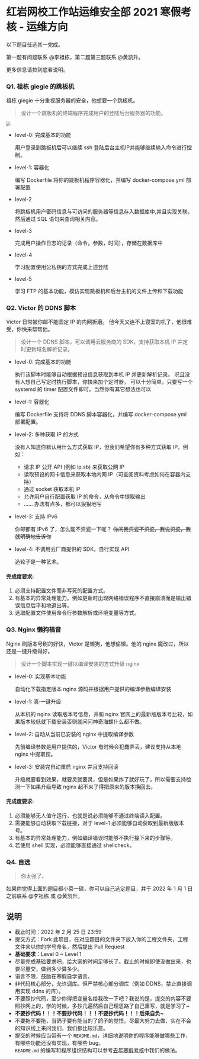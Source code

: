 # 红岩网校工作站运维安全部 2021 寒假考核 - 运维方向

以下题目任选其一完成。

第一题有问题联系 @李祖栋，第二题第三题联系 @黄凯升。

更多信息请拉到底看说明。

### Q1. 祖栋 giegie 的跳板机

祖栋 giegie 十分重视服务器的安全，他想要一个跳板机。

> 设计一个跳板机的终端程序完成用户的登陆后台服务器的功能。

<img src="https://gitee.com/lzd-1230/img-host/raw/master/image/20211223175402.png" style="zoom: 67%;" />

+ level-0: 完成基本的功能

  用户登录到跳板机后可以继续 ssh 登陆后台主机IP并能够继续输入命令进行控制。
+ level-1: 容器化

  编写 Dockerfile 将你的跳板机程序容器化，并编写 docker-compose.yml 部署配置
+ level-2

  将跳板机用户密码信息与可访问的服务器等信息存入数据库中,并且实现关联。然后通过 SQL 语句来查询相关内容。
+ level-3

  完成用户操作日志的记录（命令，参数，时间），存储在数据库中
+ level-4

  学习配置使用公私钥的方式完成上述登陆
+ level-5

  学习 FTP 的基本功能，模仿实现跳板机和后台主机的文件上传和下载功能

### Q2. Victor 的 DDNS 脚本

Victor 日常被你邮不能固定 IP 的内网折磨。
他今天又连不上寝室的机了，他很难受，你快来帮帮他。

> 设计一个 DDNS 脚本，可以调用云服务商的 SDK，支持获取本机 IP 并定时更新域名解析记录。

+ level-0: 完成基本的功能

  执行该脚本时能够自动根据预设信息获取到本机 IP 并更新解析记录。
  况且没有人想自己写定时执行脚本，你快来加个定时器。
  可以十分简单，只要写一个 systemd 的 timer 配置文件即可。当然你有其它想法也可以
  
+ level-1: 容器化
  
  编写 Dockerfile 支持将 DDNS 脚本容器化，并编写 docker-compose.yml 部署配置。
+ level-2: 多种获取 IP 的方式

  没有人知道你默认用什么方式获取 IP，但我们希望你有多种方式获取 IP，例如：

  * 请求 IP 公开 API (例如 ip.sb) 来获取公网 IP
  * 读取预设的网卡信息来获取本地内网 IP（可查阅资料考虑如何在容器内支持）
  * 通过 socket 获取本机 IP
  * 允许用户自行配置获取 IP 的命令，从命令中提取输出
  * ……
    办法有点多，都可以狠狠地写
+ level-3: 支持 IPv6

  你邮都有 IPv6 了，怎么能不资瓷一下呢？
  ~~你问我资瓷不资瓷，我说资瓷，我就明确地告诉你~~
+ level-4: 不调用云厂商提供的 SDK，自行实现 API

  造轮子是一种艺术。

#### 完成度要求:

1. 必须支持配置文件而非写死的配置方式。
2. 有基本的异常处理能力。例如更新时出现网络错误程序不直接崩溃而是输出错误信息后平和地退出等。
3. 选取配置文件使用命令行参数解析或环境变量等方式。

### Q3. Nginx 懒狗福音

Nginx 刷版本号刷的好快，Victor 是懒狗，他想偷懒。他的 nginx 魔改过，所以还是一键升级得好。

> 设计一个脚本实现一键以编译安装的方式升级 nginx

+ level-0: 实现基本功能

  自动化下载指定版本 nginx 源码并根据用户提供的编译参数编译安装
+ level-1: 真·一键升级

  从本机的 nginx 读取版本号信息，并和 nginx 官网上的最新版版本号比较，如果版本较低就下载安装否则就问问神奇海螺什么都不做。
+ level-2: 自动从当前已安装的 nginx 中提取编译参数

  先前编译参数是用户提供的，Victor 有时候会犯蠢弄丢，建议支持从本地 nginx 中提取捏。
+ level-3: 安装完自动重启 nginx 并且支持回滚

  升级就要看到效果，就要灵就要灵，但是如果炸了就好玩了，所以需要支持检测一下如果升级导致 nginx 起不来了得把原来的版本换回去。

#### 完成度要求:

1. 必须能够无人值守运行，也就是说必须能够不通过终端读入配置。
2. 需要能够自动获取下载链接，对于 level-1 必须能够自动获取到最新版版本号。
3. 有基本的异常处理能力，例如编译错误时能够不执行接下来的步骤等。
4. 若使用 shell 实现，必须能够直接通过 shellcheck。

### Q4. 自选

> 你太强了。

如果你觉得上面的题目都小菜一碟，你可以自己选定题目，并于 2022 年 1 月 1 日之前联系 @李祖栋 或 @黄凯升。

## 说明

- 截止时间：2022 年 2 月 25 日 23:59
- 提交方式：Fork 此项目，在对应题目的文件夹下放入你的工程文件夹，工程文件夹以你的学号命名，然后提出 Pull Request
- **基础要求**：Level 0 ~ Level 1
- 尽量完成基础要求吧，给大家的时间足够长了。截止的时候即使没做出来，也要尽量交，做到多少算多少。
- 语言不限，鼓励在寒假自学语言。
- 非代码核心部分，允许调库。但严禁核心部分调库（例如 DDNS，禁止直接调用实现 ddns 的库）。
- 不要照抄代码，至少你得把变量名给我改一下吧？我说的是，提交的内容不要照抄网上的，学的时候，多抄几遍然后自己理思路了自己重写，就是学习了~
- **不要抄代码！！！不要抄代码！！！不要抄代码！！！后果自负~**
- 不要拖不要拖，当鸽子要有能当的了鸽子的觉悟。尽最大努力去做，实在不会的知识线上来问我们，我们都比较乐意。
- 提交的时候应当带有一个 `README.md`，详细地说明你的程序能够做哪些工作，有哪些功能还没有实现，有哪些 bug。  
  `README.md` 的编写和程序组织结构可以参考[去年寒假考核](https://github.com/jerrita/2021-SRE-Assesment)中我们的做法。
